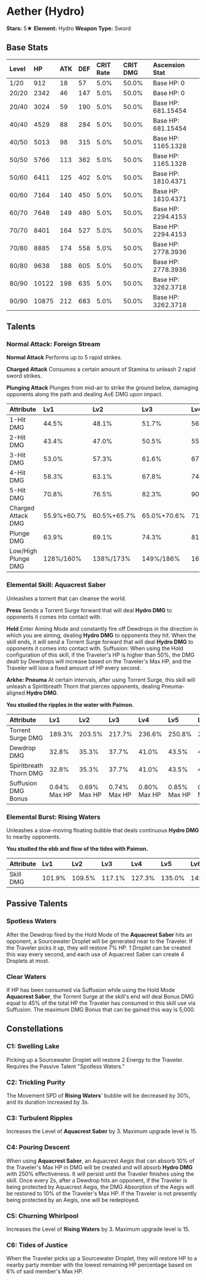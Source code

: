 # Aether (Hydro)

**Stars:** 5★
**Element:** Hydro
**Weapon Type:** Sword

## Base Stats

| Level | HP | ATK | DEF | CRIT Rate | CRIT DMG | Ascension Stat |
| :--- | :--- | :--- | :--- | :--- | :--- | :--- |
| 1/20 | 912 | 18 | 57 | 5.0% | 50.0% | Base HP: 0 |
| 20/20 | 2342 | 46 | 147 | 5.0% | 50.0% | Base HP: 0 |
| 20/40 | 3024 | 59 | 190 | 5.0% | 50.0% | Base HP: 681.15454 |
| 40/40 | 4529 | 88 | 284 | 5.0% | 50.0% | Base HP: 681.15454 |
| 40/50 | 5013 | 98 | 315 | 5.0% | 50.0% | Base HP: 1165.1328 |
| 50/50 | 5766 | 113 | 362 | 5.0% | 50.0% | Base HP: 1165.1328 |
| 50/60 | 6411 | 125 | 402 | 5.0% | 50.0% | Base HP: 1810.4371 |
| 60/60 | 7164 | 140 | 450 | 5.0% | 50.0% | Base HP: 1810.4371 |
| 60/70 | 7648 | 149 | 480 | 5.0% | 50.0% | Base HP: 2294.4153 |
| 70/70 | 8401 | 164 | 527 | 5.0% | 50.0% | Base HP: 2294.4153 |
| 70/80 | 8885 | 174 | 558 | 5.0% | 50.0% | Base HP: 2778.3936 |
| 80/80 | 9638 | 188 | 605 | 5.0% | 50.0% | Base HP: 2778.3936 |
| 80/90 | 10122 | 198 | 635 | 5.0% | 50.0% | Base HP: 3262.3718 |
| 90/90 | 10875 | 212 | 683 | 5.0% | 50.0% | Base HP: 3262.3718 |

## Talents

### Normal Attack: Foreign Stream

**Normal Attack**
Performs up to 5 rapid strikes.

**Charged Attack**
Consumes a certain amount of Stamina to unleash 2 rapid sword strikes.

**Plunging Attack**
Plunges from mid-air to strike the ground below, damaging opponents along the path and dealing AoE DMG upon impact.

| Attribute | Lv1 | Lv2 | Lv3 | Lv4 | Lv5 | Lv6 | Lv7 | Lv8 | Lv9 | Lv10 | Lv11 | Lv12 | Lv13 | Lv14 | Lv15 |
| :--- | :--- | :--- | :--- | :--- | :--- | :--- | :--- | :--- | :--- | :--- | :--- | :--- | :--- | :--- | :--- |
| 1-Hit DMG | 44.5% | 48.1% | 51.7% | 56.9% | 60.5% | 64.6% | 70.3% | 76.0% | 81.7% | 87.9% | 94.1% |
| 2-Hit DMG | 43.4% | 47.0% | 50.5% | 55.6% | 59.1% | 63.1% | 68.7% | 74.2% | 79.8% | 85.9% | 91.9% |
| 3-Hit DMG | 53.0% | 57.3% | 61.6% | 67.8% | 72.1% | 77.0% | 83.8% | 90.6% | 97.3% | 105% | 112% |
| 4-Hit DMG | 58.3% | 63.1% | 67.8% | 74.6% | 79.3% | 84.8% | 92.2% | 99.7% | 107% | 115% | 123% |
| 5-Hit DMG | 70.8% | 76.5% | 82.3% | 90.5% | 96.3% | 103% | 112% | 121% | 130% | 140% | 150% |
| Charged Attack DMG | 55.9%+60.7% | 60.5%+65.7% | 65.0%+70.6% | 71.5%+77.7% | 76.1%+82.6% | 81.3%+88.3% | 88.4%+96.0% | 95.6%+104% | 103%+112% | 111%+120% | 118%+128% |
| Plunge DMG | 63.9% | 69.1% | 74.3% | 81.8% | 87.0% | 92.9% | 101.1% | 109.3% | 117.5% | 126.4% | 135.3% |
| Low/High Plunge DMG | 128%/160% | 138%/173% | 149%/186% | 164%/204% | 174%/217% | 186%/232% | 202%/253% | 219%/273% | 235%/293% | 253%/316% | 271%/338% |

### Elemental Skill: Aquacrest Saber

Unleashes a torrent that can cleanse the world.

**Press**
Sends a Torrent Surge forward that will deal **Hydro DMG** to opponents it comes into contact with.

**Hold**
Enter Aiming Mode and constantly fire off Dewdrops in the direction in which you are aiming, dealing **Hydro DMG** to opponents they hit.
When the skill ends, it will send a Torrent Surge forward that will deal **Hydro DMG** to opponents it comes into contact with.
Suffusion: When using the Hold configuration of this skill, if the Traveler's HP is higher than 50%, the DMG dealt by Dewdrops will increase based on the Traveler's Max HP, and the Traveler will lose a fixed amount of HP every second.

**Arkhe: Pneuma**
At certain intervals, after using Torrent Surge, this skill will unleash a Spiritbreath Thorn that pierces opponents, dealing Pneuma-aligned **Hydro DMG**.

**You studied the ripples in the water with Paimon.**

| Attribute | Lv1 | Lv2 | Lv3 | Lv4 | Lv5 | Lv6 | Lv7 | Lv8 | Lv9 | Lv10 | Lv11 | Lv12 | Lv13 | Lv14 | Lv15 |
| :--- | :--- | :--- | :--- | :--- | :--- | :--- | :--- | :--- | :--- | :--- | :--- | :--- | :--- | :--- | :--- |
| Torrent Surge DMG | 189.3% | 203.5% | 217.7% | 236.6% | 250.8% | 265.0% | 283.9% | 302.8% | 321.8% | 340.7% | 359.6% | 378.6% | 402.2% |
| Dewdrop DMG | 32.8% | 35.3% | 37.7% | 41.0% | 43.5% | 45.9% | 49.2% | 52.5% | 55.8% | 59.0% | 62.3% | 65.6% | 69.7% |
| Spiritbreath Thorn DMG | 32.8% | 35.3% | 37.7% | 41.0% | 43.5% | 45.9% | 49.2% | 52.5% | 55.8% | 59.0% | 62.3% | 65.6% | 69.7% |
| Suffusion DMG Bonus | 0.64% Max HP | 0.69% Max HP | 0.74% Max HP | 0.80% Max HP | 0.85% Max HP | 0.90% Max HP | 0.96% Max HP | 1.02% Max HP | 1.09% Max HP | 1.15% Max HP | 1.22% Max HP | 1.28% Max HP | 1.36% Max HP |

### Elemental Burst: Rising Waters

Unleashes a slow-moving floating bubble that deals continuous **Hydro DMG** to nearby opponents.

**You studied the ebb and flow of the tides with Paimon.**

| Attribute | Lv1 | Lv2 | Lv3 | Lv4 | Lv5 | Lv6 | Lv7 | Lv8 | Lv9 | Lv10 | Lv11 | Lv12 | Lv13 | Lv14 | Lv15 |
| :--- | :--- | :--- | :--- | :--- | :--- | :--- | :--- | :--- | :--- | :--- | :--- | :--- | :--- | :--- | :--- |
| Skill DMG | 101.9% | 109.5% | 117.1% | 127.3% | 135.0% | 142.6% | 152.8% | 163.0% | 173.2% | 183.4% | 193.5% | 203.7% | 216.5% |

## Passive Talents

### Spotless Waters

After the Dewdrop fired by the Hold Mode of the **Aquacrest Saber** hits an opponent, a Sourcewater Droplet will be generated near to the Traveler. If the Traveler picks it up, they will restore 7% HP.
1 Droplet can be created this way every second, and each use of Aquacrest Saber can create 4 Droplets at most.

### Clear Waters

If HP has been consumed via Suffusion while using the Hold Mode **Aquacrest Saber**, the Torrent Surge at the skill's end will deal Bonus DMG equal to 45% of the total HP the Traveler has consumed in this skill use via Suffusion.
The maximum DMG Bonus that can be gained this way is 5,000.

## Constellations

### C1: Swelling Lake

Picking up a Sourcewater Droplet will restore 2 Energy to the Traveler.
Requires the Passive Talent "Spotless Waters."

### C2: Trickling Purity

The Movement SPD of **Rising Waters**' bubble will be decreased by 30%, and its duration increased by 3s.

### C3: Turbulent Ripples

Increases the Level of **Aquacrest Saber** by 3.
Maximum upgrade level is 15.

### C4: Pouring Descent

When using **Aquacrest Saber**, an Aquacrest Aegis that can absorb 10% of the Traveler's Max HP in DMG will be created and will absorb **Hydro DMG** with 250% effectiveness. It will persist until the Traveler finishes using the skill.
Once every 2s, after a Dewdrop hits an opponent, if the Traveler is being protected by Aquacrest Aegis, the DMG Absorption of the Aegis will be restored to 10% of the Traveler's Max HP. If the Traveler is not presently being protected by an Aegis, one will be redeployed.

### C5: Churning Whirlpool

Increases the Level of **Rising Waters** by 3.
Maximum upgrade level is 15.

### C6: Tides of Justice

When the Traveler picks up a Sourcewater Droplet, they will restore HP to a nearby party member with the lowest remaining HP percentage based on 6% of said member's Max HP.


